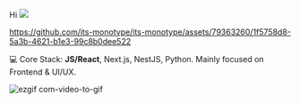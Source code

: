 Hi ![](https://user-images.githubusercontent.com/18350557/176309783-0785949b-9127-417c-8b55-ab5a4333674e.gif)


https://github.com/its-monotype/its-monotype/assets/79363260/1f5758d8-5a3b-4621-b1e3-99c8b0dee522


💻 Core Stack: **JS/React**, Next.js, NestJS, Python. Mainly focused on Frontend & UI/UX.

![ezgif com-video-to-gif](https://github.com/its-monotype/its-monotype/assets/79363260/eedfc97a-441a-4f12-b261-8f502bdc18b9)
